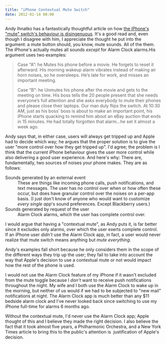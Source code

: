 ```yaml
---
title: "iPhone Contextual Mute Switch"
date: 2012-01-14 00:00
---
```


Andy Ihnatko has a fantastically thoughtful article on how [the iPhone's "mute" switch's behaviour is disingenuous](http://ihnatko.com/2012/01/14/daring-fireball-on-the-behavior-of-the-iphone-mute-switch/). It's a good read and, even though I disagree with him, I appreciate the thought he put into the argument: a mute button should, you know, mute sounds. All of the them. The iPhone's actually mutes all sounds _except_&nbsp;for Alarm Clock alarms.<!--more-->His argument uses two examples:

> Case “A”: he Mutes his phone before a movie. He forgets to reset it afterward. His morning wakeup alarm vibrates instead of making air horn noises, so he oversleeps. He’s late for work, and misses an important meeting.
> 
> Case “B”: he Unmutes his phone after the movie and gets to the meeting on time. His boss tells the 20 people present that she needs everyone’s full attention and she asks everybody to mute their phones and please close their laptops. Our man duly flips the switch. At 10:30 AM, just as his boss’ boss is about to make an important point, his iPhone starts quacking to remind him about an eBay auction that ends in 15 minutes. He had totally forgotten that alarm…he set it almost a week ago.

Andy says that, in either case, users will always get tripped up and Apple had to decide which way; he argues that the proper solution is to give the user "more control over how they get tripped up". I'd agree; the problem is I think that the current iPhone behaviour gives the user more control while also delivering a good user experience. And here's why:&nbsp;There are, fundamentally, two sources of noises your phone makes. They are as follows:

<dl>

<dt>Sounds generated by an external event</dt>

<dd>These are things like incoming phone calls, push notifications, and text messages. The user has <em>no</em> control over when or how often these occur, but does have granular control over the noises on a per-app basis. (I just don't know of anyone who would want to customize <em>every single app</em>'s sound preferences. Except Blackberry users.)</dd>

<dt>Sounds generated by request of the user</dt>

<dd>Alarm Clock alarms, which the user has complete control over.</dd>

</dl>

I would argue that having a "contextual mute", as Andy puts it, is far better since it excludes only alarms, over which the user exerts complete control. If an iPhone user&nbsp;_didn't_&nbsp;use the Alarm Clock app, in fact, a user would never realize that mute switch means anything but _mute everything_.

Andy's examples fall short because he only considers them in the scope of the different ways they trip up the user; they fail to take into account the way that Apple's decision to use a contextual mute or not would impact how&nbsp;the rest of the phone is used.

I would not use the Alarm Clock feature of my iPhone if it wasn't excluded from the mute toggle because I _don't_&nbsp;want to receive push notifications throughout the night. My wife and I both use the Alarm Clock to wake up in the morning, but neither of us would if we had to be subjected to "new mail" notifications at night. The Alarm Clock app is much better than any $11 bedside alarm clock and I've never looked back since switching to use my iPhone full-time for alarms 6 months ago.

Without the contextual mute, I'd never use the Alarm Clock app; Apple thought of this and I believe they made the right decision. I also believe the fact that it took almost five years, a Philharmonic Orchestra, and a New York Times article to bring this to the public's attention is &nbsp;justification of Apple's decision.

<!-- more -->
